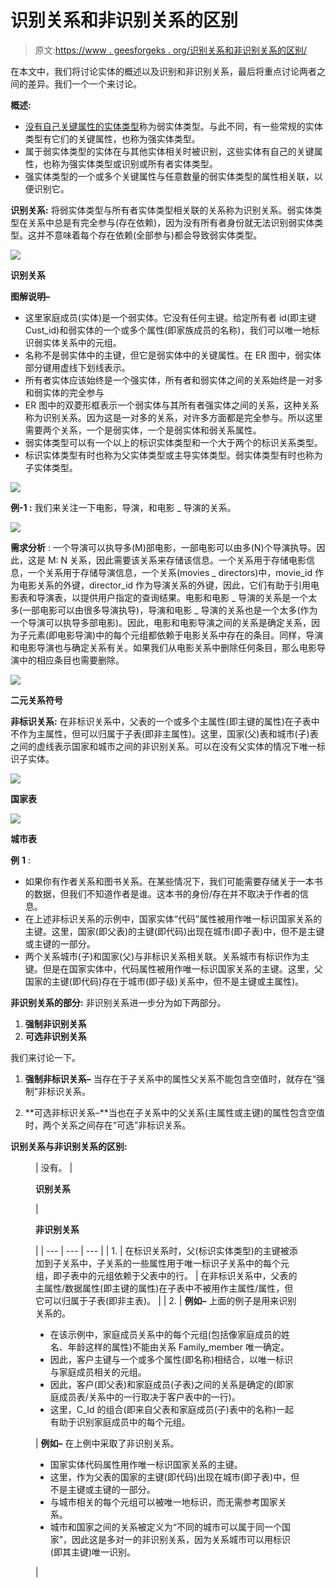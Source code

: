 # 识别关系和非识别关系的区别

> 原文:[https://www . geesforgeks . org/识别关系和非识别关系的区别/](https://www.geeksforgeeks.org/difference-between-identifying-and-non-identifying-relationships/)

在本文中，我们将讨论实体的概述以及识别和非识别关系，最后将重点讨论两者之间的差异。我们一个一个来讨论。

**概述:**

*   [没有自己关键属性的实体类型](https://www.geeksforgeeks.org/difference-between-strong-and-weak-entity/)称为弱实体类型。与此不同，有一些常规的实体类型有它们的关键属性，也称为强实体类型。
*   属于弱实体类型的实体在与其他实体相关时被识别，这些实体有自己的关键属性，也称为强实体类型或识别或所有者实体类型。
*   强实体类型的一个或多个关键属性与任意数量的弱实体类型的属性相关联，以便识别它。

**识别关系:**
将弱实体类型与所有者实体类型相关联的关系称为识别关系。弱实体类型在关系中总是有完全参与(存在依赖)，因为没有所有者身份就无法识别弱实体类型。这并不意味着每个存在依赖(全部参与)都会导致弱实体类型。

![](img/d3f4d2c3e8adbb96e617742eb00daefc.png)

**识别关系**

**图解说明–**

*   这里家庭成员(实体)是一个弱实体。它没有任何主键。给定所有者 id(即主键 Cust_id)和弱实体的一个或多个属性(即家族成员的名称)，我们可以唯一地标识弱实体关系中的元组。
*   名称不是弱实体中的主键，但它是弱实体中的关键属性。在 ER 图中，弱实体部分键用虚线下划线表示。
*   所有者实体应该始终是一个强实体，所有者和弱实体之间的关系始终是一对多和弱实体的完全参与
*   ER 图中的双菱形框表示一个弱实体与其所有者强实体之间的关系，这种关系称为识别关系。因为这是一对多的关系，对许多方面都是完全参与。所以这里需要两个关系，一个是弱实体，一个是弱实体和弱关系属性。
*   弱实体类型可以有一个以上的标识实体类型和一个大于两个的标识关系类型。
*   标识实体类型有时也称为父实体类型或主导实体类型。弱实体类型有时也称为子实体类型。

![](img/c617976a899d469d67aa49327cb5575a.png)

**例-1 :**
我们来关注一下电影，导演，和电影 _ 导演的关系。

![](img/c79dfcc7d7d585a4bf0b85886002d8cc.png)

**需求分析** :
一个导演可以执导多(M)部电影，一部电影可以由多(N)个导演执导。因此，这是 M: N 关系，因此需要该关系来存储该信息。一个关系用于存储电影信息，一个关系用于存储导演信息，一个关系(movies _ directors)中，movie_id 作为电影关系的外键，director_id 作为导演关系的外键，因此，它们有助于引用电影表和导演表，以提供用户指定的查询结果。电影和电影 _ 导演的关系是一个太多(一部电影可以由很多导演执导)，导演和电影 _ 导演的关系也是一个太多(作为一个导演可以执导多部电影)。因此，电影和电影导演之间的关系是确定关系，因为子元素(即电影导演)中的每个元组都依赖于电影关系中存在的条目。同样，导演和电影导演也与确定关系有关。如果我们从电影关系中删除任何条目，那么电影导演中的相应条目也需要删除。

![](img/0730962fe2759e0baf2c63a0a5460372.png)

**二元关系符号**

**非标识关系:**
在非标识关系中，父表的一个或多个主属性(即主键的属性)在子表中不作为主属性，但可以归属于子表(即非主属性)。这里，国家(父)表和城市(子)表之间的虚线表示国家和城市之间的非识别关系。可以在没有父实体的情况下唯一标识子实体。

![](img/7f2e67b04d0144743380932d09e68940.png)

**国家表**

![](img/5dafb427648c8f3be35835e2ff025055.png)

**城市表**

**例** **1** :

*   如果你有作者关系和图书关系。在某些情况下，我们可能需要存储关于一本书的数据，但我们不知道作者是谁。这本书的身份/存在并不取决于作者的信息。
*   在上述非标识关系的示例中，国家实体“代码”属性被用作唯一标识国家关系的主键。这里，国家(即父表)的主键(即代码)出现在城市(即子表)中，但不是主键或主键的一部分。
*   两个关系城市(子)和国家(父)与非标识关系相关联。关系城市有标识作为主键。但是在国家实体中，代码属性被用作唯一标识国家关系的主键。这里，父国家的主键(即代码)存在于城市(即子级)关系中，但不是主键或主属性)。

**非识别关系的部分:**
非识别关系进一步分为如下两部分。

1.  **强制非识别关系**
2.  **可选非识别关系**

我们来讨论一下。

1.  **强制非标识关系–**
    当存在于子关系中的属性父关系不能包含空值时，就存在“强制”非标识关系。

2.  **可选非标识关系–**当也在子关系中的父关系(主属性或主键)的属性包含空值时，两个关系之间存在“可选”非标识关系。

**识别关系与非识别关系的区别:**

<figure class="table">

| 没有。 | 

**识别关系**

 | 

**非识别关系**

 |
| --- | --- | --- |
| 1. | 在标识关系时，父(标识实体类型)的主键被添加到子关系中，子关系的一些属性用于唯一标识子关系中的每个元组，即子表中的元组依赖于父表中的行。 | 在非标识关系中，父表的主属性/数据属性(即主键的属性)在子表中不被用作主属性/属性，但它可以归属于子表(即非主表)。 |
| 2. | **例如–**
上面的例子是用来识别关系的。

*   在该示例中，家庭成员关系中的每个元组(包括像家庭成员的姓名、年龄这样的属性)不能由关系 Family_member 唯一确定。
*   因此，客户主键与一个或多个属性(即名称)相结合，以唯一标识与家庭成员相关的元组。
*   因此，客户(即父表)和家庭成员(子表)之间的关系是确定的(即家庭成员表/关系中的一行取决于客户表中的一行)。
*   这里，C_Id 的组合(即来自父表和家庭成员(子)表中的名称)一起有助于识别家庭成员中的每个元组。

 | **例如–**
在上例中采取了非识别关系。

*   国家实体代码属性用作唯一标识国家关系的主键。
*   这里，作为父表的国家的主键(即代码)出现在城市(即子表)中，但不是主键或主键的一部分。
*   与城市相关的每个元组可以被唯一地标识，而无需参考国家关系。
*   城市和国家之间的关系被定义为“不同的城市可以属于同一个国家”，因此这是多对一的非识别关系，因为关系城市可以用标识(即其主键)唯一识别。

 |

</figure>